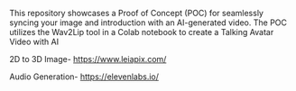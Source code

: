 This repository showcases a Proof of Concept (POC) for seamlessly syncing your image and introduction with an AI-generated video. The POC utilizes the Wav2Lip tool in a Colab notebook to create a Talking Avatar Video with AI

2D to 3D Image- https://www.leiapix.com/

Audio Generation- https://elevenlabs.io/ 
